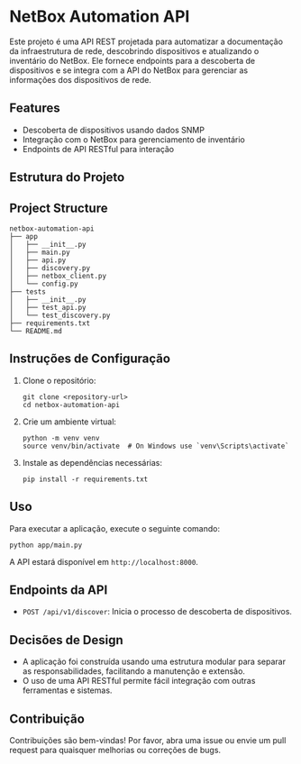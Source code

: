 # NetBox Automation API

Este projeto é uma API REST projetada para automatizar a documentação da infraestrutura de rede, descobrindo dispositivos e atualizando o inventário do NetBox. Ele fornece endpoints para a descoberta de dispositivos e se integra com a API do NetBox para gerenciar as informações dos dispositivos de rede.

## Features

- Descoberta de dispositivos usando dados SNMP
- Integração com o NetBox para gerenciamento de inventário
- Endpoints de API RESTful para interação

## Estrutura do Projeto
## Project Structure

```
netbox-automation-api
├── app
│   ├── __init__.py
│   ├── main.py
│   ├── api.py
│   ├── discovery.py
│   ├── netbox_client.py
│   └── config.py
├── tests
│   ├── __init__.py
│   ├── test_api.py
│   └── test_discovery.py
├── requirements.txt
└── README.md
```

## Instruções de Configuração

1. Clone o repositório:
   ```
   git clone <repository-url>
   cd netbox-automation-api
   ```
2. Crie um ambiente virtual:
   ```
   python -m venv venv
   source venv/bin/activate  # On Windows use `venv\Scripts\activate`
   ```

3. Instale as dependências necessárias:
   ```
   pip install -r requirements.txt
   
## Uso

Para executar a aplicação, execute o seguinte comando:
```
python app/main.py
```

A API estará disponível em `http://localhost:8000`.

## Endpoints da API

- `POST /api/v1/discover`: Inicia o processo de descoberta de dispositivos.

## Decisões de Design

- A aplicação foi construída usando uma estrutura modular para separar as responsabilidades, facilitando a manutenção e extensão.
- O uso de uma API RESTful permite fácil integração com outras ferramentas e sistemas.

## Contribuição

Contribuições são bem-vindas! Por favor, abra uma issue ou envie um pull request para quaisquer melhorias ou correções de bugs.